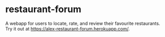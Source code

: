 # restaurant-forum
A webapp for users to locate, rate, and review their favourite restaurants. Try it out at https://alex-restaurant-forum.herokuapp.com/.
